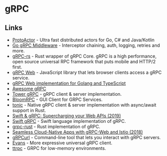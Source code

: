 # gRPC

## Links

* [ProtoActor](https://proto.actor) - Ultra fast distributed actors for Go, C\# and Java/Kotlin
* [Go gRPC Middleware](https://github.com/grpc-ecosystem/go-grpc-middleware) - Interceptor chaining, auth, logging, retries and more.
* [gRPC-rs](https://github.com/pingcap/grpc-rs) - Rust wrapper of gRPC Core. gRPC is a high performance, open source universal RPC framework that puts mobile and HTTP/2 first.
* [gRPC Web](https://github.com/grpc/grpc-web) - JavaScript library that lets browser clients access a gRPC service.
* [gRPC Web implementation for Golang and TypeScript](https://github.com/improbable-eng/grpc-web)
* [Awesome gRPC](https://github.com/grpc-ecosystem/awesome-grpc#readme)
* [Tower gRPC](https://github.com/tower-rs/tower-grpc) - gRPC client & server implementation.
* [BloomRPC](https://github.com/uw-labs/bloomrpc) - GUI Client for GRPC Services.
* [tonic](https://github.com/hyperium/tonic) - Native gRPC client & server implementation with async/await support in Rust.
* [Swift & gRPC: Supercharging your Web APIs \(2019\)](https://docs.google.com/presentation/d/1mKygo8MK6tlG1R6NUV8LN8o8OGzPN1H7hUqjygHkank/edit#slide=id.gc6f73a04f_0_0)
* [Swift gRPC](https://github.com/grpc/grpc-swift) - Swift language implementation of gRPC.
* [grpc-rust](https://github.com/stepancheg/grpc-rust) - Rust implementation of gRPC.
* [Seamless Cloud-Native Apps with gRPC-Web and Istio \(2018\)](https://venilnoronha.io/seamless-cloud-native-apps-with-grpc-web-and-istio)
* [gRPCurl](https://github.com/fullstorydev/grpcurl) - Command-line tool that lets you interact with gRPC servers.
* [Evans](https://github.com/ktr0731/evans) - More expressive universal gRPC client.
* [ttrpc](https://github.com/containerd/ttrpc) - GRPC for low-memory environments.

